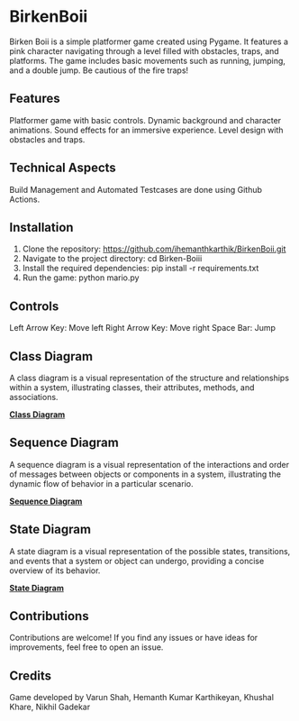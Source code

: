 # BirkenBoii
Birken Boii is a simple platformer game created using Pygame. It features a pink character navigating through a level filled with obstacles, traps, and platforms. The game includes basic movements such as running, jumping, and a double jump. Be cautious of the fire traps!

## Features
Platformer game with basic controls.
Dynamic background and character animations.
Sound effects for an immersive experience.
Level design with obstacles and traps.

## Technical Aspects
Build Management and Automated Testcases are done using Github Actions.

## Installation
1. Clone the repository: https://github.com/ihemanthkarthik/BirkenBoii.git
2. Navigate to the project directory: cd Birken-Boiii
3. Install the required dependencies: pip install -r requirements.txt
4. Run the game: python mario.py

## Controls
Left Arrow Key: Move left
Right Arrow Key: Move right
Space Bar: Jump

## Class Diagram
A class diagram is a visual representation of the structure and relationships within a system, illustrating classes, their attributes, methods, and associations.

**[Class Diagram](https://github.com/ihemanthkarthik/BirkenBoii/blob/ac163d9bb6ffd0d13b97221249e8c23e6b38a134/UML/Class%20Diagram.jpg)**

## Sequence Diagram
A sequence diagram is a visual representation of the interactions and order of messages between objects or components in a system, illustrating the dynamic flow of behavior in a particular scenario.

**[Sequence Diagram](https://github.com/ihemanthkarthik/BirkenBoii/blob/856a8abbb85641dbea86a5e8a9f79365d8fec476/UML/Sequence%20Diagram.jpg)**

## State Diagram 
A state diagram is a visual representation of the possible states, transitions, and events that a system or object can undergo, providing a concise overview of its behavior.

**[State Diagram](https://github.com/ihemanthkarthik/BirkenBoii/blob/ac163d9bb6ffd0d13b97221249e8c23e6b38a134/UML/State%20Diagram.jpg)**

## Contributions
Contributions are welcome! If you find any issues or have ideas for improvements, feel free to open an issue.

## Credits
Game developed by Varun Shah, Hemanth Kumar Karthikeyan, Khushal Khare, Nikhil Gadekar





